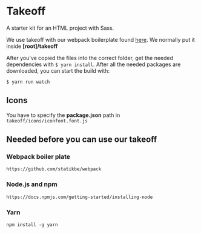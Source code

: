 Takeoff
=======

A starter kit for an HTML project with Sass.

We use takeoff with our webpack boilerplate found [here](https://github.com/statikbe/webpack).
We normally put it inside **[root]/takeoff**

After you've copied the files into the correct folder, get the needed dependencies with `$ yarn install`. After all the needed packages are downloaded, you can start the build with:

```
$ yarn run watch
```

## Icons

You have to specify the **package.json** path in `takeoff/icons/iconfont.font.js`


## Needed before you can use our takeoff

### Webpack boiler plate

```
https://github.com/statikbe/webpack
```

### Node.js and npm
```
https://docs.npmjs.com/getting-started/installing-node
```

### Yarn
```
npm install -g yarn
```

